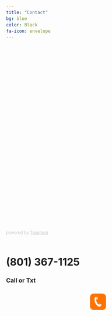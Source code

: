 ```yaml
---
title: "Contact"
bg: blue
color: Black
fa-icon: envelope
---
```


<div class="typeform-widget" data-url="https://scottchamberlain.typeform.com/to/Nevc1v" style="width: 100%; height: 500px;"></div> <script> (function() { var qs,js,q,s,d=document, gi=d.getElementById, ce=d.createElement, gt=d.getElementsByTagName, id="typef_orm", b="https://embed.typeform.com/"; if(!gi.call(d,id)) { js=ce.call(d,"script"); js.id=id; js.src=b+"embed.js"; q=gt.call(d,"script")[0]; q.parentNode.insertBefore(js,q) } })() </script> <div style="font-family: Sans-Serif;font-size: 12px;color: #999;opacity: 0.5; padding-top: 5px;"> powered by <a href="https://admin.typeform.com/signup?utm_campaign=Nevc1v&utm_source=typeform.com-12585900-Basic&utm_medium=typeform&utm_content=typeform-embedded-poweredbytypeform&utm_term=EN" style="color: #999" target="_blank">Typeform</a> </div><br>

# (801) 367-1125
### Call or Txt
### <center><a href="tel:8013671125"><img src="img/phone icon.png" width="10%" height="10%"></a><br><br>

<!--## You may also submit your information below and I'll get back to you as soon as possible<br><br>

<form method="POST" action="https://formspree.io/scottchamberlainmagic@gmail.com">
<center><input type="email" name="email" placeholder="Your email Address">
  <textarea name="message" placeholder="Your message"></textarea>
  <button type="submit">Send</button>-->




<!--So you've got a copy running and there's some new update? Let's update!

1. Checkout your github-pages branch
  - `git checkout gh-pages` for a standalone or existing page
  - `git checkout master` for a *username.github.io* page
2. run `git remote | grep -q "singlepage" || git remote add -t publish singlepage https://github.com/t413/SinglePaged.git` to be sure you have access to this repository (you can run this command at any time).
2. `git fetch singlepage` to fetch-in-place new changes.
3. Update to the new base (using merge)
    1. `git merge singlepage/publish`
4. You can alternatively update using rebase. This *rewrites history* (**bad**), but it is cleaner.
    1. `git rebase singlepage/publish`-->
